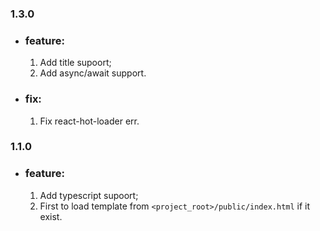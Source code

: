 ### 1.3.0
* ### feature: 
  1. Add title supoort;
  2. Add async/await support.
* ### fix:
  1. Fix react-hot-loader err.

### 1.1.0
* ### feature: 
  1. Add typescript supoort;
  2. First to load template from `<project_root>/public/index.html` if it exist.